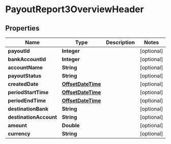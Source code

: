 
# PayoutReport3OverviewHeader

## Properties
Name | Type | Description | Notes
------------ | ------------- | ------------- | -------------
**payoutId** | **Integer** |  |  [optional]
**bankAccountId** | **Integer** |  |  [optional]
**accountName** | **String** |  |  [optional]
**payoutStatus** | **String** |  |  [optional]
**createdDate** | [**OffsetDateTime**](OffsetDateTime.md) |  |  [optional]
**periodStartTime** | [**OffsetDateTime**](OffsetDateTime.md) |  |  [optional]
**periodEndTime** | [**OffsetDateTime**](OffsetDateTime.md) |  |  [optional]
**destinationBank** | **String** |  |  [optional]
**destinationAccount** | **String** |  |  [optional]
**amount** | **Double** |  |  [optional]
**currency** | **String** |  |  [optional]



